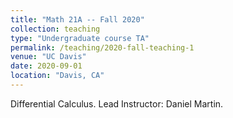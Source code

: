 ```yaml
---
title: "Math 21A -- Fall 2020"
collection: teaching
type: "Undergraduate course TA"
permalink: /teaching/2020-fall-teaching-1
venue: "UC Davis"
date: 2020-09-01
location: "Davis, CA"
---
```


Differential Calculus. Lead Instructor: Daniel Martin.

